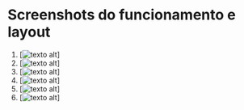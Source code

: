 # Screenshots do funcionamento e layout

1. [![texto alt](https://raw.githubusercontent.com/plauzul/lyfx-challenge/master/src/assets/imgs/1.png)]
2. [![texto alt](https://raw.githubusercontent.com/plauzul/lyfx-challenge/master/src/assets/imgs/2.png)]
3. [![texto alt](https://raw.githubusercontent.com/plauzul/lyfx-challenge/master/src/assets/imgs/3.png)]
4. [![texto alt](https://raw.githubusercontent.com/plauzul/lyfx-challenge/master/src/assets/imgs/4.png)]
5. [![texto alt](https://raw.githubusercontent.com/plauzul/lyfx-challenge/master/src/assets/imgs/5.png)]
6. [![texto alt](https://raw.githubusercontent.com/plauzul/lyfx-challenge/master/src/assets/imgs/6.png)]